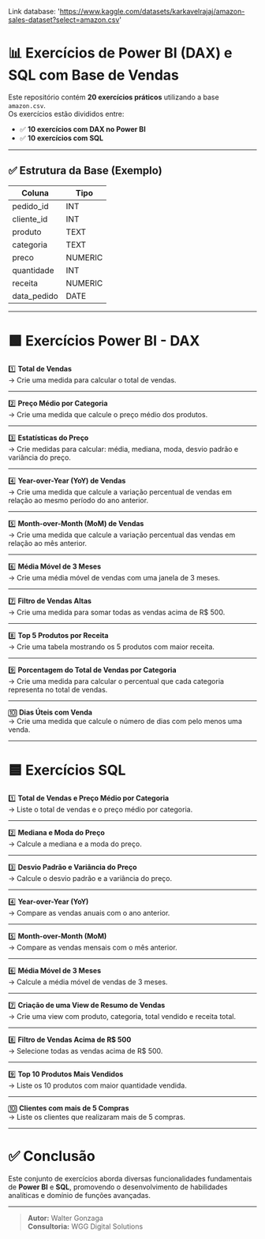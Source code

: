 Link database: 'https://www.kaggle.com/datasets/karkavelrajaj/amazon-sales-dataset?select=amazon.csv'

# 📊 Exercícios de Power BI (DAX) e SQL com Base de Vendas

Este repositório contém **20 exercícios práticos** utilizando a base `amazon.csv`.  
Os exercícios estão divididos entre:

- ✅ **10 exercícios com DAX no Power BI**
- ✅ **10 exercícios com SQL**

---

## ✅ Estrutura da Base (Exemplo)

| Coluna        | Tipo       |
|---------------|------------|
| pedido_id     | INT        |
| cliente_id    | INT        |
| produto       | TEXT       |
| categoria     | TEXT       |
| preco         | NUMERIC    |
| quantidade    | INT        |
| receita       | NUMERIC    |
| data_pedido   | DATE       |

---

# 🟩 Exercícios Power BI - DAX

1️⃣ **Total de Vendas**  
→ Crie uma medida para calcular o total de vendas.

---

2️⃣ **Preço Médio por Categoria**  
→ Crie uma medida que calcule o preço médio dos produtos.

---

3️⃣ **Estatísticas do Preço**  
→ Crie medidas para calcular: média, mediana, moda, desvio padrão e variância do preço.

---

4️⃣ **Year-over-Year (YoY) de Vendas**  
→ Crie uma medida que calcule a variação percentual de vendas em relação ao mesmo período do ano anterior.

---

5️⃣ **Month-over-Month (MoM) de Vendas**  
→ Crie uma medida que calcule a variação percentual das vendas em relação ao mês anterior.

---

6️⃣ **Média Móvel de 3 Meses**  
→ Crie uma média móvel de vendas com uma janela de 3 meses.

---

7️⃣ **Filtro de Vendas Altas**  
→ Crie uma medida para somar todas as vendas acima de R$ 500.

---

8️⃣ **Top 5 Produtos por Receita**  
→ Crie uma tabela mostrando os 5 produtos com maior receita.


---

9️⃣ **Porcentagem do Total de Vendas por Categoria**  
→ Crie uma medida para calcular o percentual que cada categoria representa no total de vendas.

---

🔟 **Dias Úteis com Venda**  
→ Crie uma medida que calcule o número de dias com pelo menos uma venda.

---

# 🟦 Exercícios SQL

1️⃣ **Total de Vendas e Preço Médio por Categoria**  
→ Liste o total de vendas e o preço médio por categoria.

---

2️⃣ **Mediana e Moda do Preço**  
→ Calcule a mediana e a moda do preço.

---

3️⃣ **Desvio Padrão e Variância do Preço**  
→ Calcule o desvio padrão e a variância do preço.

---

4️⃣ **Year-over-Year (YoY)**  
→ Compare as vendas anuais com o ano anterior.

---

5️⃣ **Month-over-Month (MoM)**  
→ Compare as vendas mensais com o mês anterior.

---

6️⃣ **Média Móvel de 3 Meses**  
→ Calcule a média móvel de vendas de 3 meses.

---

7️⃣ **Criação de uma View de Resumo de Vendas**  
→ Crie uma view com produto, categoria, total vendido e receita total.

---

8️⃣ **Filtro de Vendas Acima de R$ 500**  
→ Selecione todas as vendas acima de R$ 500.

---

9️⃣ **Top 10 Produtos Mais Vendidos**  
→ Liste os 10 produtos com maior quantidade vendida.

---

🔟 **Clientes com mais de 5 Compras**  
→ Liste os clientes que realizaram mais de 5 compras.

---

# ✅ Conclusão

Este conjunto de exercícios aborda diversas funcionalidades fundamentais de **Power BI** e **SQL**, promovendo o desenvolvimento de habilidades analíticas e domínio de funções avançadas.

---

> **Autor:** Walter Gonzaga  
> **Consultoria:** WGG Digital Solutions
